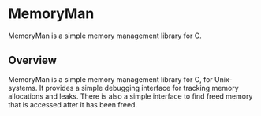 # MemoryMan

MemoryMan is a simple memory management library for C.

## Overview

MemoryMan is a simple memory management library for C, for Unix-systems. It provides a simple debugging interface for tracking memory allocations and leaks. There is also a simple interface to find freed memory that is accessed after it has been freed.
